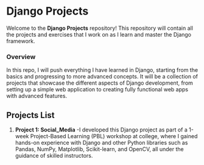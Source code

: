 # Django Projects

Welcome to the **Django Projects** repository! This repository will contain all the projects and exercises that I work on as I learn and master the Django framework.

### Overview
In this repo, I will push everything I have learned in Django, starting from the basics and progressing to more advanced concepts. It will be a collection of projects that showcase the different aspects of Django development, from setting up a simple web application to creating fully functional web apps with advanced features.

## Projects List
1. **Project 1: Social_Media**
   -I developed this Django project as part of a 1-week Project-Based Learning (PBL) workshop at college, where I gained hands-on experience with Django and other Python libraries such as Pandas, NumPy, Matplotlib, Scikit-learn, and OpenCV, all under the guidance of skilled instructors.

